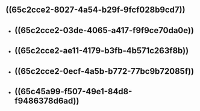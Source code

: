 ## ((65c2cce2-8027-4a54-b29f-9fcf028b9cd7))
- ## ((65c2cce2-03de-4065-a417-f9f9ce70da0e))
- ## ((65c2cce2-ae11-4179-b3fb-4b571c263f8b))
- ## ((65c2cce2-0ecf-4a5b-b772-77bc9b72085f))
- ## ((65c45a99-f507-49e1-84d8-f9486378d6ad))
